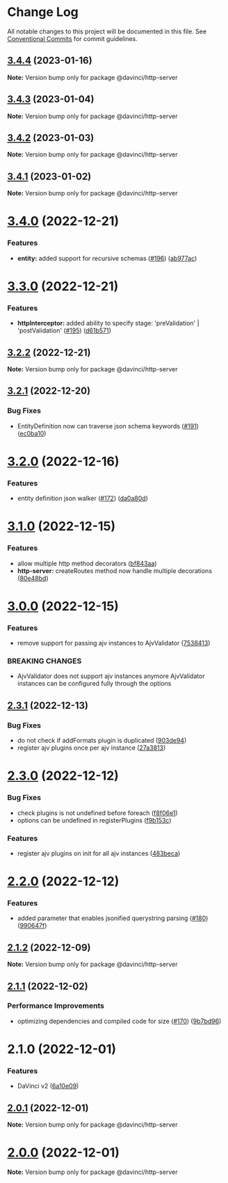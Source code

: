 # Change Log

All notable changes to this project will be documented in this file.
See [Conventional Commits](https://conventionalcommits.org) for commit guidelines.

## [3.4.4](https://github.com/HPInc/davinci/compare/@davinci/http-server@3.4.3...@davinci/http-server@3.4.4) (2023-01-16)

**Note:** Version bump only for package @davinci/http-server





## [3.4.3](https://github.com/HPInc/davinci/compare/@davinci/http-server@3.4.2...@davinci/http-server@3.4.3) (2023-01-04)

**Note:** Version bump only for package @davinci/http-server





## [3.4.2](https://github.com/HPInc/davinci/compare/@davinci/http-server@3.4.1...@davinci/http-server@3.4.2) (2023-01-03)

**Note:** Version bump only for package @davinci/http-server





## [3.4.1](https://github.com/HPInc/davinci/compare/@davinci/http-server@3.4.0...@davinci/http-server@3.4.1) (2023-01-02)

**Note:** Version bump only for package @davinci/http-server





# [3.4.0](https://github.com/HPInc/davinci/compare/@davinci/http-server@3.3.0...@davinci/http-server@3.4.0) (2022-12-21)


### Features

* **entity:** added support for recursive schemas ([#196](https://github.com/HPInc/davinci/issues/196)) ([ab977ac](https://github.com/HPInc/davinci/commit/ab977ac424fd29a5a1d1b31bb19d290f61639e2c))





# [3.3.0](https://github.com/HPInc/davinci/compare/@davinci/http-server@3.2.2...@davinci/http-server@3.3.0) (2022-12-21)


### Features

* **httpInterceptor:** added ability to specify stage: 'preValidation' | 'postValidation' ([#195](https://github.com/HPInc/davinci/issues/195)) ([d61b571](https://github.com/HPInc/davinci/commit/d61b571f7b4dd46397f1b5ecf7e838378cb9a517))





## [3.2.2](https://github.com/HPInc/davinci/compare/@davinci/http-server@3.2.1...@davinci/http-server@3.2.2) (2022-12-21)

**Note:** Version bump only for package @davinci/http-server





## [3.2.1](https://github.com/HPInc/davinci/compare/@davinci/http-server@3.2.0...@davinci/http-server@3.2.1) (2022-12-20)


### Bug Fixes

* EntityDefinition now can traverse json schema keywords ([#191](https://github.com/HPInc/davinci/issues/191)) ([ec0ba10](https://github.com/HPInc/davinci/commit/ec0ba1084fe0126e920d324b21bfa42af5639dc3))





# [3.2.0](https://github.com/HPInc/davinci/compare/@davinci/http-server@3.1.0...@davinci/http-server@3.2.0) (2022-12-16)


### Features

* entity definition json walker ([#172](https://github.com/HPInc/davinci/issues/172)) ([da0a80d](https://github.com/HPInc/davinci/commit/da0a80dde0dee79bb3a21407afc0ea70909fd30b))





# [3.1.0](https://github.com/HPInc/davinci/compare/@davinci/http-server@3.0.0...@davinci/http-server@3.1.0) (2022-12-15)


### Features

* allow multiple http method decorators ([bf843aa](https://github.com/HPInc/davinci/commit/bf843aa30941c1e98af1a41db6556b85bd4c3513))
* **http-server:** createRoutes method now handle multiple decorations ([80e48bd](https://github.com/HPInc/davinci/commit/80e48bd7f67e435f16bfd6541e9eec309320ea53))





# [3.0.0](https://github.com/HPInc/davinci/compare/@davinci/http-server@2.3.1...@davinci/http-server@3.0.0) (2022-12-15)


### Features

* remove support for passing ajv instances to AjvValidator ([7538413](https://github.com/HPInc/davinci/commit/7538413ef454350bf22c38e6c3559a3ddae35c20))


### BREAKING CHANGES

* AjvValidator does not support ajv instances anymore
AjvValidator instances can be configured fully through the options





## [2.3.1](https://github.com/HPInc/davinci/compare/@davinci/http-server@2.3.0...@davinci/http-server@2.3.1) (2022-12-13)


### Bug Fixes

* do not check if addFormats plugin is duplicated ([903de94](https://github.com/HPInc/davinci/commit/903de947c31c7955daa4c7d974e104e26f63fbc2))
* register ajv plugins once per ajv instance ([27a3813](https://github.com/HPInc/davinci/commit/27a381349e1014d4efedfebc2e78739f0abd033e))





# [2.3.0](https://github.com/HPInc/davinci/compare/@davinci/http-server@2.2.0...@davinci/http-server@2.3.0) (2022-12-12)


### Bug Fixes

* check plugins is not undefined before foreach ([f8f06e1](https://github.com/HPInc/davinci/commit/f8f06e19da649d28cc3b186b82e0a4be87934039))
* options can be undefined in registerPlugins ([f9b153c](https://github.com/HPInc/davinci/commit/f9b153c1c5809c6cad9b6bbbdca7c6fe005c9c2c))


### Features

* register ajv plugins on init for all ajv instances ([483beca](https://github.com/HPInc/davinci/commit/483beca46bb1b84edcdf9f04bf0680443fa44d8e))





# [2.2.0](https://github.com/HPInc/davinci/compare/@davinci/http-server@2.1.2...@davinci/http-server@2.2.0) (2022-12-12)


### Features

* added parameter that enables jsonified querystring parsing ([#180](https://github.com/HPInc/davinci/issues/180)) ([990647f](https://github.com/HPInc/davinci/commit/990647f1d38cb674a42da56d699055afa7b61714))





## [2.1.2](https://github.com/HPInc/davinci/compare/@davinci/http-server@2.1.1...@davinci/http-server@2.1.2) (2022-12-09)

**Note:** Version bump only for package @davinci/http-server





## [2.1.1](https://github.com/HPInc/davinci/compare/@davinci/http-server@2.1.0...@davinci/http-server@2.1.1) (2022-12-02)


### Performance Improvements

* optimizing dependencies and compiled code for size ([#170](https://github.com/HPInc/davinci/issues/170)) ([9b7bd96](https://github.com/HPInc/davinci/commit/9b7bd96654479b8dd03faeb56e70476b15d4420f))





# 2.1.0 (2022-12-01)


### Features

* DaVinci v2 ([6a10e09](https://github.com/HPInc/davinci/commit/6a10e09e22c8561ee8d54c93d4fb8c7fe0d564a9))





## [2.0.1](https://github.com/HPInc/davinci/compare/@davinci/http-server@2.0.0-next.24...@davinci/http-server@2.0.1) (2022-12-01)

**Note:** Version bump only for package @davinci/http-server





# [2.0.0](https://github.com/HPInc/davinci/compare/@davinci/http-server@2.0.0-next.24...@davinci/http-server@2.0.0) (2022-12-01)

**Note:** Version bump only for package @davinci/http-server
